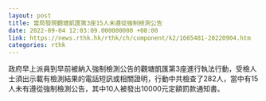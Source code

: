 ```yaml
---
layout: post
title: 當局發現觀塘凱匯第3座15人未遵從強制檢測公告
date: 2022-09-04 12:03:09.000000000 +08:00
link: https://news.rthk.hk/rthk/ch/component/k2/1665481-20220904.htm
categories: rthk
---
```


政府早上派員到早前被納入強制檢測公告的觀塘凱匯第3座進行執法行動，受檢人士須出示載有檢測結果的電話短訊或相關證明，行動中共檢查了282人，當中有15人未有遵從強制檢測公告，其中10人被發出10000元定額罰款通知書。
